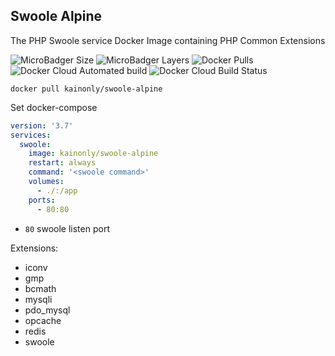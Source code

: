 ## Swoole Alpine

The PHP Swoole service Docker Image containing PHP Common Extensions

![MicroBadger Size](https://img.shields.io/microbadger/image-size/kainonly/swoole-alpine.svg?style=flat-square)
![MicroBadger Layers](https://img.shields.io/microbadger/layers/kainonly/swoole-alpine.svg?style=flat-square)
![Docker Pulls](https://img.shields.io/docker/pulls/kainonly/swoole-alpine.svg?style=flat-square)
![Docker Cloud Automated build](https://img.shields.io/docker/cloud/automated/kainonly/swoole-alpine.svg?style=flat-square)
![Docker Cloud Build Status](https://img.shields.io/docker/cloud/build/kainonly/swoole-alpine.svg?style=flat-square)

```shell
docker pull kainonly/swoole-alpine
```

Set docker-compose

```yaml
version: '3.7'
services:
  swoole:
    image: kainonly/swoole-alpine
    restart: always
    command: '<swoole command>'
    volumes:
      - ./:/app
    ports:
      - 80:80
```

- `80` swoole listen port

Extensions:

- iconv
- gmp
- bcmath
- mysqli
- pdo_mysql
- opcache
- redis
- swoole